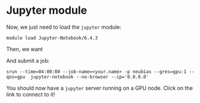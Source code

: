 # Jupyter module

Now, we just need to load the `jupyter` module:

```console title="Load Jupyter module"
module load Jupyter-Notebook/6.4.3
```

Then, we want

And submit a job:

```console title="Submit GPU job"
srun --time=04:00:00 --job-name=<your.name> -p neubias --gres=gpu:1 --qos=gpu  jupyter-notebook --no-browser --ip='0.0.0.0'
```

You should now have a `jupyter` server running on a GPU node. Click on the link to connect to it!
